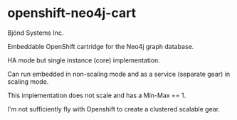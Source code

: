 openshift-neo4j-cart
====================

Bjönd Systems Inc.

Embeddable OpenShift cartridge for the Neo4j graph database.

HA mode but single instance (core) implementation.

Can run embedded in non-scaling mode and as a service (separate gear) in scaling mode.

This implementation does not scale and has a Min-Max == 1.

I'm not sufficiently fly with Openshift to create a clustered scalable gear. 
